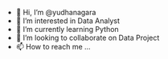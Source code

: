 - 👋 Hi, I’m @yudhanagara
- 👀 I’m interested in Data Analyst
- 🌱 I’m currently learning Python
- 💞️ I’m looking to collaborate on Data Project
- 📫 How to reach me ...

<!---
yudhanagara/yudhanagara is a ✨ special ✨ repository because its `README.md` (this file) appears on your GitHub profile.
You can click the Preview link to take a look at your changes.
--->
